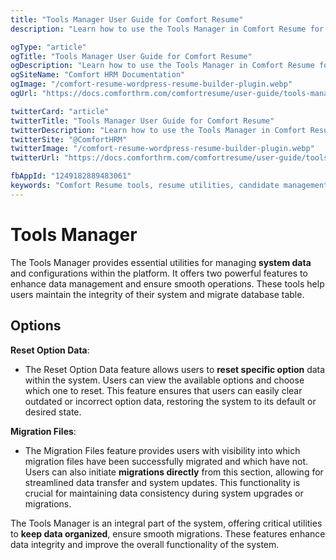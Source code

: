 ```yaml
---
title: "Tools Manager User Guide for Comfort Resume"
description: "Learn how to use the Tools Manager in Comfort Resume for system maintenance, data management, import/export operations, and various utilities to optimize your candidate management workflow."

ogType: "article"
ogTitle: "Tools Manager User Guide for Comfort Resume"
ogDescription: "Learn how to use the Tools Manager in Comfort Resume for system maintenance, data management, import/export operations, and various utilities to optimize your candidate management workflow."
ogSiteName: "Comfort HRM Documentation"
ogImage: "/comfort-resume-wordpress-resume-builder-plugin.webp"
ogUrl: "https://docs.comforthrm.com/comfortresume/user-guide/tools-manager"

twitterCard: "article"
twitterTitle: "Tools Manager User Guide for Comfort Resume"
twitterDescription: "Learn how to use the Tools Manager in Comfort Resume for system maintenance, data management, import/export operations, and various utilities to optimize your candidate management workflow."
twitterSite: "@ComfortHRM"
twitterImage: "/comfort-resume-wordpress-resume-builder-plugin.webp"
twitterUrl: "https://docs.comforthrm.com/comfortresume/user-guide/tools-manager"

fbAppId: "1249182889483061"
keywords: "Comfort Resume tools, resume utilities, candidate management tools, import export resumes, data backup, system maintenance, bulk operations, resume cleanup, data management, HR tools"
---
```


# Tools Manager

The Tools Manager provides essential utilities for managing **system data** and configurations within the platform. It offers two powerful features to enhance data management and ensure smooth operations. These tools help users maintain the integrity of their system and migrate database table.

## Options ##

**Reset Option Data**:
+ The Reset Option Data feature allows users to **reset specific option** data within the system. Users can view the available options and choose which one to reset. This feature ensures that users can easily clear outdated or incorrect option data, restoring the system to its default or desired state.

**Migration Files**:
+ The Migration Files feature provides users with visibility into which migration files have been successfully migrated and which have not. Users can also initiate **migrations directly** from this section, allowing for streamlined data transfer and system updates. This functionality is crucial for maintaining data consistency during system upgrades or migrations.

The Tools Manager is an integral part of the system, offering critical utilities to **keep data organized**, ensure smooth migrations. These features enhance data integrity and improve the overall functionality of the system.

